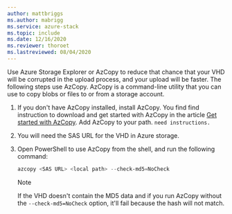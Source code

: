 ```yaml
---
author: mattbriggs
ms.author: mabrigg
ms.service: azure-stack
ms.topic: include
ms.date: 12/16/2020
ms.reviewer: thoroet
ms.lastreviewed: 08/04/2020
---
```


Use Azure Storage Explorer or AzCopy to reduce that chance that your VHD will be corrupted in the upload process, and your upload will be faster. The following steps use AzCopy. AzCopy is a command-line utility that you can use to copy blobs or files to or from a storage account.

1. If you don't have AzCopy installed, install AzCopy. You find find instruction to download and get started with AzCopy in the article [Get started with AzCopy](/azure/storage/common/storage-use-azcopy-v10). Add AzCopy to your path. `need instructions.`

2. You will need the SAS URL for the VHD in Azure storage.

3. Open PowerShell to use AzCopy from the shell, and run the following command:

    ```powershell  
    azcopy <SAS URL> <local path> --check-md5=NoCheck
    ````

    > [!NOTE]
    > If the VHD  doesn't contain the MD5 data and if you run AzCopy without the `--check-md5=NoCheck` option, it'll fail because the hash will not match.